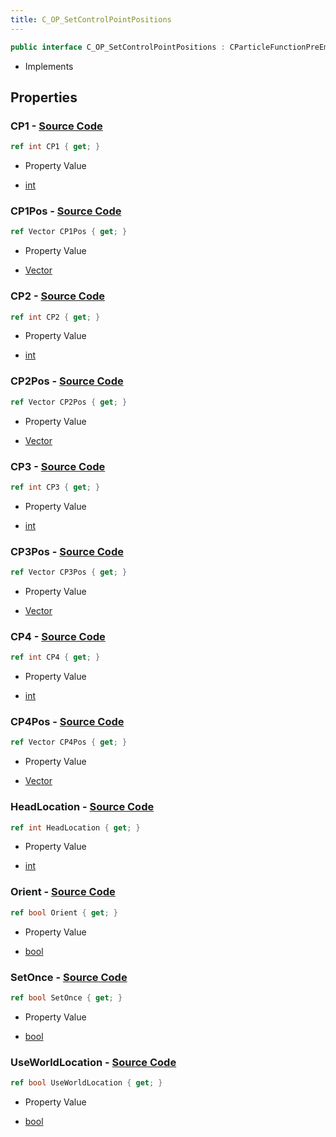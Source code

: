 ```yaml
---
title: C_OP_SetControlPointPositions
---
```


```csharp
public interface C_OP_SetControlPointPositions : CParticleFunctionPreEmission, CParticleFunctionOperator, CParticleFunction, ISchemaClass<CParticleFunction>, ISchemaClass<CParticleFunctionOperator>, ISchemaClass<CParticleFunctionPreEmission>, ISchemaClass<C_OP_SetControlPointPositions>, ISchemaField, ISchemaClass, INativeHandle
```

- Implements

## Properties

### **CP1** - [Source Code](https://github.com/swiftly-solution/swiftlys2/blob/main/managed/src/SwiftlyS2.Generated/Schemas/Interfaces/C_OP_SetControlPointPositions.cs#L22)

```csharp
ref int CP1 { get; }
```

- Property Value

- [int](https://learn.microsoft.com/dotnet/api/system.int32)

### **CP1Pos** - [Source Code](https://github.com/swiftly-solution/swiftlys2/blob/main/managed/src/SwiftlyS2.Generated/Schemas/Interfaces/C_OP_SetControlPointPositions.cs#L30)

```csharp
ref Vector CP1Pos { get; }
```

- Property Value

- [Vector](/docs/api/shared/natives/vector)

### **CP2** - [Source Code](https://github.com/swiftly-solution/swiftlys2/blob/main/managed/src/SwiftlyS2.Generated/Schemas/Interfaces/C_OP_SetControlPointPositions.cs#L24)

```csharp
ref int CP2 { get; }
```

- Property Value

- [int](https://learn.microsoft.com/dotnet/api/system.int32)

### **CP2Pos** - [Source Code](https://github.com/swiftly-solution/swiftlys2/blob/main/managed/src/SwiftlyS2.Generated/Schemas/Interfaces/C_OP_SetControlPointPositions.cs#L32)

```csharp
ref Vector CP2Pos { get; }
```

- Property Value

- [Vector](/docs/api/shared/natives/vector)

### **CP3** - [Source Code](https://github.com/swiftly-solution/swiftlys2/blob/main/managed/src/SwiftlyS2.Generated/Schemas/Interfaces/C_OP_SetControlPointPositions.cs#L26)

```csharp
ref int CP3 { get; }
```

- Property Value

- [int](https://learn.microsoft.com/dotnet/api/system.int32)

### **CP3Pos** - [Source Code](https://github.com/swiftly-solution/swiftlys2/blob/main/managed/src/SwiftlyS2.Generated/Schemas/Interfaces/C_OP_SetControlPointPositions.cs#L34)

```csharp
ref Vector CP3Pos { get; }
```

- Property Value

- [Vector](/docs/api/shared/natives/vector)

### **CP4** - [Source Code](https://github.com/swiftly-solution/swiftlys2/blob/main/managed/src/SwiftlyS2.Generated/Schemas/Interfaces/C_OP_SetControlPointPositions.cs#L28)

```csharp
ref int CP4 { get; }
```

- Property Value

- [int](https://learn.microsoft.com/dotnet/api/system.int32)

### **CP4Pos** - [Source Code](https://github.com/swiftly-solution/swiftlys2/blob/main/managed/src/SwiftlyS2.Generated/Schemas/Interfaces/C_OP_SetControlPointPositions.cs#L36)

```csharp
ref Vector CP4Pos { get; }
```

- Property Value

- [Vector](/docs/api/shared/natives/vector)

### **HeadLocation** - [Source Code](https://github.com/swiftly-solution/swiftlys2/blob/main/managed/src/SwiftlyS2.Generated/Schemas/Interfaces/C_OP_SetControlPointPositions.cs#L38)

```csharp
ref int HeadLocation { get; }
```

- Property Value

- [int](https://learn.microsoft.com/dotnet/api/system.int32)

### **Orient** - [Source Code](https://github.com/swiftly-solution/swiftlys2/blob/main/managed/src/SwiftlyS2.Generated/Schemas/Interfaces/C_OP_SetControlPointPositions.cs#L18)

```csharp
ref bool Orient { get; }
```

- Property Value

- [bool](https://learn.microsoft.com/dotnet/api/system.boolean)

### **SetOnce** - [Source Code](https://github.com/swiftly-solution/swiftlys2/blob/main/managed/src/SwiftlyS2.Generated/Schemas/Interfaces/C_OP_SetControlPointPositions.cs#L20)

```csharp
ref bool SetOnce { get; }
```

- Property Value

- [bool](https://learn.microsoft.com/dotnet/api/system.boolean)

### **UseWorldLocation** - [Source Code](https://github.com/swiftly-solution/swiftlys2/blob/main/managed/src/SwiftlyS2.Generated/Schemas/Interfaces/C_OP_SetControlPointPositions.cs#L16)

```csharp
ref bool UseWorldLocation { get; }
```

- Property Value

- [bool](https://learn.microsoft.com/dotnet/api/system.boolean)

